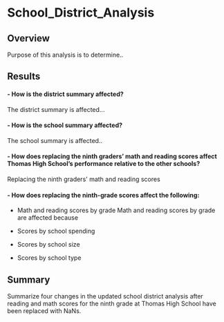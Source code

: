 # School_District_Analysis

## **Overview**
 Purpose of this analysis is to determine.. 
 
 ## **Results**
 
 #### - How is the district summary affected?
 The district summary is affected...
 
#### - How is the school summary affected?
The school summary is affected.. 

#### - How does replacing the ninth graders’ math and reading scores affect Thomas High School’s performance relative to the other schools?
Replacing the ninth graders' math and reading scores 

#### - How does replacing the ninth-grade scores affect the following:
- Math and reading scores by grade
Math and reading scores by grade are affected because

- Scores by school spending

- Scores by school size

- Scores by school type

## **Summary**
 Summarize four changes in the updated school district analysis after reading and math scores for the ninth grade at Thomas High School have been replaced with NaNs.
